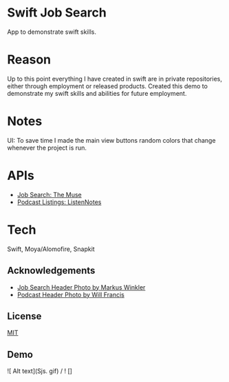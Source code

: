 
# Swift Job Search

App to demonstrate swift skills.

# Reason
Up to this point everything I have created in swift are in
private repositories, either through employment or released products.
Created this demo to demonstrate my swift skills and abilities for 
future employment.

# Notes
UI: To save time I made the main view buttons random colors that change whenever the project is run.

# APIs
- [Job Search: The Muse](https://www.themuse.com)
- [Podcast Listings: ListenNotes](https://www.listennotes.com)

# Tech
Swift, Moya/Alomofire, Snapkit
## Acknowledgements

 - [Job Search Header Photo by Markus Winkler](https://unsplash.com/@markuswinkler)
 - [Podcast Header Photo by Will Francis](https://unsplash.com/@willfrancis)


## License

[MIT](https://choosealicense.com/licenses/mit/)





## Demo

![ Alt text](Sjs. gif) / ! []

